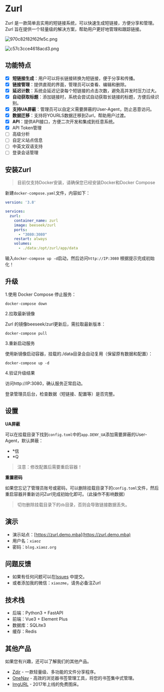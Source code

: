 # Zurl

Zurl 是一款简单且实用的短链接系统，可以快速生成短链接，方便分享和管理。Zurl 旨在提供一个轻量级的解决方案，帮助用户更好地管理和跟踪链接。

![970c82f82f62fe5c.png](https://img.rss.ink/imgs/2025/08/04/970c82f82f62fe5c.png)

![c57c3cce4618acd3.png](https://img.rss.ink/imgs/2025/08/04/c57c3cce4618acd3.png)

## 功能特点

* [x] **短链接生成**：用户可以将长链接转换为短链接，便于分享和传播。
* [x] **链接管理**：提供直观的界面，管理员可以查看、编辑和删除。
* [x] **延迟计数**：系统会延迟记录每个短链接的点击次数，避免高并发时压力过大。
* [x] **自动获取标题**：添加链接时，系统会尝试自动获取长链接的标题，方便后续识别。
* [x] **支持UA屏蔽**：管理员可以自定义需要屏蔽的User-Agent，防止恶意访问。
* [x] **数据迁移**：支持将YOURLS数据迁移到Zurl，帮助用户过渡。
* [x] **API**：提供API接口，方便二次开发和集成到任意系统。
* [x] API Token管理
* [ ] 高级分析
* [ ] 自定义站点信息
* [ ] 中英文双语支持
* [ ] 登录会话管理

## 安装Zurl

> 目前仅支持Docker安装，请确保您已经安装Docker和Docker Compose

新建`docker-compose.yaml`文件，内容如下：

```yaml
version: '3.8'

services:
  zurl:
    container_name: zurl
    image: beeseek/zurl
    ports:
      - "3080:3080"
    restart: always
    volumes:
      - ./data:/opt/zurl/app/data
```

输入`docker-compose up -d`启动，然后访问`http://IP:3080` 根据提示完成初始化！

## 升级

1.使用 Docker Compose 停止服务：

```
docker-compose down

```

2.拉取最新镜像

Zurl 的镜像beeseek/zurl更新后，需拉取最新版本：

```
docker-compose pull

```
3.重新启动服务

使用新镜像启动容器，挂载的./data目录会自动复用（保留原有数据和配置）：

```
docker-compose up -d

```

4.验证升级结果

访问http://IP:3080，确认服务正常启动。

登录管理员后台，检查数据（短链接、配置等）是否完整。

## 设置

**UA屏蔽**

可以在挂载目录下找到`config.toml`中的`app.DENY_UA`添加需要屏蔽的User-Agent，默认屏蔽：

* *信
* *Q

> 注意：修改配置后需要重启容器！

**重置密码**

如果您忘记了管理员账号或密码，可以删除挂载目录下的`config.toml`文件，然后重启容器并重新访问Zurl完成初始化即可。（此操作不影响数据）

> 切勿删除挂载目录下的`db`目录，否则会导致链接数据丢失。

## 演示

* 演示站点：[https://zurl.demo.mba](https://zurl.demo.mba)
* 用户名：`xiaoz`
* 密码：`blog.xiaoz.org`

## 问题反馈

* 如果有任何问题可以在[Issues](https://github.com/helloxz/zurl/issues) 中提交。
* 或者添加我的微信：`xiaozme`，请务必备注Zurl

## 技术栈

* 后端：Python3 + FastAPI
* 前端：Vue3 + Element Plus
* 数据库：SQLite3
* 缓存：Redis

## 其他产品

如果您有兴趣，还可以了解我们的其他产品。

* [Zdir](https://www.zdir.pro/zh/) - 一款轻量级、多功能的文件分享程序。
* [OneNav](https://www.onenav.top/) - 高效的浏览器书签管理工具，将您的书签集中式管理。
* [ImgURL](https://www.imgurl.org/) - 2017年上线的免费图床。
